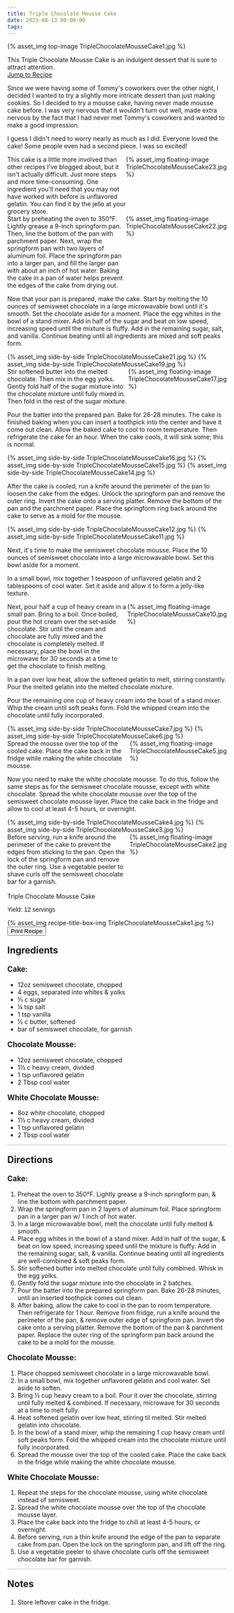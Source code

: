 ```yaml
---
title: Triple Chocolate Mousse Cake
date: 2023-08-13 00:00:00
tags:
---
```


{% asset_img top-image TripleChocolateMousseCake1.jpg %}
<div class="post-body">
This Triple Chocolate Mousse Cake is an indulgent dessert that is sure to attract attention. 

<br>
<!--more-->

<a class="jump-to-recipe-btn" href="#recipejump"> 
    Jump to Recipe
</a>

Since we were having some of Tommy's coworkers over the other night, I decided I wanted to try a slightly more intricate dessert than just making cookies. So I decided to try a mousse cake, having never made mousse cake before. I was very nervous that it wouldn't turn out well, made extra nervous by the fact that I had never met Tommy's coworkers and wanted to make a good impression. 

I guess I didn't need to worry nearly as much as I did. Everyone loved the cake! Some people even had a second piece. I was so excited! 

<div style="display:flex;">
This cake is a little more involved than other recipes I've blogged about, but it isn't actually difficult. Just more steps and more time-consuming. One ingredient you'll need that you may not have worked with before is unflavored gelatin. You can find it by the jello at your grocery store. 
<div>
    {% asset_img floating-image TripleChocolateMousseCake23.jpg %}
</div>
</div>

<div style="display:flex;">
Start by preheating the oven to 350°F. Lightly grease a 9-inch springform pan. Then, line the bottom of the pan with parchment paper. Next, wrap the springform pan with two layers of aluminum foil. Place the springform pan into a larger pan, and fill the larger pan with about an inch of hot water. Baking the cake in a pan of water helps prevent the edges of the cake from drying out. 
<div>
    {% asset_img floating-image TripleChocolateMousseCake22.jpg %}
</div>
</div>

Now that your pan is prepared, make the cake. Start by melting the 10 ounces of semisweet chocolate in a large microwavable bowl until it's smooth. Set the chocolate aside for a moment. Place the egg whites in the bowl of a stand mixer. Add in half of the sugar and beat on low speed, increasing speed until the mixture is fluffy. Add in the remaining sugar, salt, and vanilla. Continue beating until all ingredients are mixed and soft peaks form. 

<div style="display:flex;">
    {% asset_img side-by-side TripleChocolateMousseCake21.jpg %}
    {% asset_img side-by-side TripleChocolateMousseCake19.jpg %}
</div>

<div style="display:flex;">
Stir softened butter into the melted chocolate. Then mix in the egg yolks. Gently fold half of the sugar mixture into the chocolate mixture until fully mixed in. Then fold in the rest of the sugar mixture. 
<div>
    {% asset_img floating-image TripleChocolateMousseCake17.jpg %}
</div>
</div>

Pour the batter into the prepared pan. Bake for 26-28 minutes. The cake is finished baking when you can insert a toothpick into the center and have it come out clean. Allow the baked cake to cool to room temperature. Then refrigerate the cake for an hour. When the cake cools, it will sink some; this is normal. 
<div style="display:flex;">
    {% asset_img side-by-side TripleChocolateMousseCake16.jpg %}
    {% asset_img side-by-side TripleChocolateMousseCake15.jpg %}
    {% asset_img side-by-side TripleChocolateMousseCake14.jpg %}
</div>

After the cake is cooled, run a knife around the perimeter of the pan to loosen the cake from the edges. Unlock the springform pan and remove the outer ring. Invert the cake onto a serving platter. Remove the bottom of the pan and the parchment paper. Place the springform ring back around the cake to serve as a mold for the mousse. 
<div style="display:flex;">
    {% asset_img side-by-side TripleChocolateMousseCake12.jpg %}
    {% asset_img side-by-side TripleChocolateMousseCake11.jpg %}
</div>

Next, it's time to make the semisweet chocolate mousse. Place the 10 ounces of semisweet chocolate into a large microwavable bowl. Set this bowl aside for a moment. 

In a small bowl, mix together 1 teaspoon of unflavored gelatin and 2 tablespoons of cool water. Set it aside and allow it to form a jelly-like texture. 

<div style="display:flex;">
Next, pour half a cup of heavy cream in a small pan. Bring to a boil. Once boiled, pour the hot cream over the set-aside chocolate. Stir until the cream and chocolate are fully mixed and the chocolate is completely melted. If necessary, place the bowl in the microwave for 30 seconds at a time to get the chocolate to finish melting.
<div>
    {% asset_img floating-image TripleChocolateMousseCake10.jpg %}
</div>
</div>

In a pan over low heat, allow the softened gelatin to melt, stirring constantly. Pour the melted gelatin into the melted chocolate mixture. 

Pour the remaining one cup of heavy cream into the bowl of a stand mixer. Whip the cream until soft peaks form. Fold the whipped cream into the chocolate until fully incorporated. 
<div style="display:flex;">
    {% asset_img side-by-side TripleChocolateMousseCake7.jpg %}
    {% asset_img side-by-side TripleChocolateMousseCake6.jpg %}
</div>

<div style="display:flex;">
Spread the mousse over the top of the cooled cake. Place the cake back in the fridge while making the white chocolate mousse. 
<div>
    {% asset_img floating-image TripleChocolateMousseCake5.jpg %}
</div>
</div>

Now you need to make the white chocolate mousse. To do this, follow the same steps as for the semisweet chocolate mousse, except with white chocolate. Spread the white chocolate mousse over the top of the semisweet chocolate mousse layer. Place the cake back in the fridge and allow to cool at least 4-5 hours, or overnight. 
<div style="display:flex;">
    {% asset_img side-by-side TripleChocolateMousseCake4.jpg %}
    {% asset_img side-by-side TripleChocolateMousseCake3.jpg %}
</div>

<div style="display:flex;">
Before serving, run a knife around the perimeter of the cake to prevent the edges from sticking to the pan. Open the lock of the springform pan and remove the outer ring. Use a vegetable peeler to shave curls off the semisweet chocolate bar for a garnish. 
<div>
    {% asset_img floating-image TripleChocolateMousseCake2.jpg %}
</div>
</div>

<br>
</div>

<div id="recipejump"></div>
<div id="recipe">
    <div class="recipe-box">
        <div class="recipe-title-box">
            <div>
                <div class="recipe-title-box-title">
                    <div class="recipe-title-box-header">Triple Chocolate Mousse Cake</div>
                </div>
                <p class="recipe-title-box-title" style="font-family: Arial;">Yield: 12 servings</p>
            </div>
            {% asset_img recipe-title-box-img TripleChocolateMousseCake1.jpg %}
            <button class="print-recipe"
                    type="button"
                    onclick="printDIV('recipe')" >
                Print Recipe
            </button>
        </div>
        <p style="font-size:150%;"><b>Ingredients</b></p>
        <p style="font-size:120%;"><b>Cake:</b></p>
        <ul class="post-body">
                <li>12oz semisweet chocolate, chopped</li>
                <li>4 eggs, separated into whites & yolks</li>
                <li>⅓ c sugar</li>
                <li>¼ tsp salt</li>
                <li>1 tsp vanilla</li>
                <li>½ c butter, softened</li>
                <li>bar of semisweet chocolate, for garnish</li>
        </ul>
        <p style="font-size:120%;"><b>Chocolate Mousse:</b></p>
        <ul class="post-body">
                <li>12oz semisweet chocolate, chopped</li>
                <li>1½ c heavy cream, divided</li>
                <li>1 tsp unflavored gelatin</li>
                <li>2 Tbsp cool water</li>
        </ul>
        <p style="font-size:120%;"><b>White Chocolate Mousse:</b></p>
        <ul class="post-body">
                <li>8oz white chocolate, chopped</li>
                <li>1½ c heavy cream, divided</li>
                <li>1 tsp unflavored gelatin</li>
                <li>2 Tbsp cool water</li>
        </ul>
        <hr style="height:1px;background-color:rgb(189, 189, 189) ">
        <p style="font-size:150%;"><b>Directions</b></p>
        <p style="font-size:120%;"><b>Cake:</b></p>
        <ol class="post-body">
            <li>Preheat the oven to 350°F. Lightly grease a 9-inch springform pan, & line the bottom with parchment paper.</li>
            <li>Wrap the springform pan in 2 layers of aluminum foil. Place springform pan in a larger pan w/ 1 inch of hot water.</li>
            <li>In a large microwavable bowl, melt the chocolate until fully melted & smooth.</li>
            <li>Place egg whites in the bowl of a stand mixer. Add in half of the sugar, & beat on low speed, increasing speed until the mixture is fluffy. Add in the remaining sugar, salt, & vanilla. Continue beating until all ingredients are well-combined & soft peaks form.</li>
            <li>Stir softened butter into melted chocolate until fully combined. Whisk in the egg yolks.</li>
            <li>Gently fold the sugar mixture into the chocolate in 2 batches.</li>
            <li>Pour the batter into the prepared springform pan. Bake 26-28 minutes, until an inserted toothpick comes out clean.</li>
            <li>After baking, allow the cake to cool in the pan to room temperature. Then refrigerate for 1 hour. Remove from fridge, run a knife around the perimeter of the pan, & remove outer edge of springform pan. Invert the cake onto a serving platter. Remove the bottom of the pan & parchment paper. Replace the outer ring of the springform pan back around the cake to be a mold for the mousse.</li>
        </ol> 
        <p style="font-size:120%;"><b>Chocolate Mousse:</b></p>
        <ol class="post-body">
            <li>Place chopped semisweet chocolate in a large microwavable bowl.</li>
            <li>In a small bowl, mix together unflavored gelatin and cool water. Set aside to soften.</li>
            <li>Bring ½ cup heavy cream to a boil. Pour it over the chocolate, stirring until fully melted & combined. If necessary, microwave for 30 seconds at a time to melt fully.</li>
            <li>Heat softened gelatin over low heat, stirring til melted. Stir melted gelatin into chocolate.</li>
            <li>In the bowl of a stand mixer, whip the remaining 1 cup heavy cream until soft peaks form. Fold the whipped cream into the chocolate mixture until fully incorporated.</li>
            <li>Spread the mousse over the top of the cooled cake. Place the cake back in the fridge while making the white chocolate mousse.</li>
        </ol> 
        <p style="font-size:120%;"><b>White Chocolate Mousse:</b></p>
        <ol class="post-body">
            <li>Repeat the steps for the chocolate mousse, using white chocolate instead of semisweet.</li>
            <li>Spread the white chocolate mousse over the top of the chocolate mousse layer.</li>
            <li>Place the cake back into the fridge to chill at least 4-5 hours, or overnight.</li>
            <li>Before serving, run a thin knife around the edge of the pan to separate cake from pan. Open the lock on the springform pan, and lift off the ring.</li>
            <li>Use a vegetable peeler to shave chocolate curls off the semisweet chocolate bar for garnish.</li>
        </ol> 
        <hr style="height:1px;background-color:rgb(189, 189, 189) ">
        <p style="font-size:150%;"><b>Notes</b></p>
        <ol class="post-body">
            <li>Store leftover cake in the fridge.</li>
        </ol>
    </div>
</div>

<br>

